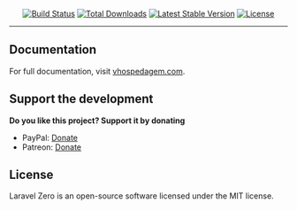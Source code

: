

<p align="center">
  <a href="https://github.com/vhospedagem/laravel-zero-installer/actions"><img src="https://github.com/vhospedagem/laravel-zero-installer/actions/workflows/tests.yml/badge.svg" alt="Build Status" /></a>
  <a href="https://packagist.org/packages/vhospedagem/laravel-zero-installer"><img src="https://img.shields.io/packagist/dt/vhospedagem/laravel-zero-installer.svg" alt="Total Downloads" /></a>
  <a href="https://packagist.org/packages/vhospedagem/laravel-zero-installer"><img src="https://img.shields.io/packagist/v/vhospedagem/laravel-zero-installer.svg?label=stable" alt="Latest Stable Version" /></a>
  <a href="https://packagist.org/packages/vhospedagem/laravel-zero-installer"><img src="https://img.shields.io/packagist/l/vhospedagem/laravel-zero-installer.svg" alt="License" /></a>
</p>

------

## Documentation

For full documentation, visit [vhospedagem.com](https://vhospedagem.com/).

## Support the development
**Do you like this project? Support it by donating**

- PayPal: [Donate](https://www.paypal.com/ncp/payment/L9V259B3DVPEU)
- Patreon: [Donate](https://www.patreon.com/vhospedagem)

## License

Laravel Zero is an open-source software licensed under the MIT license.
